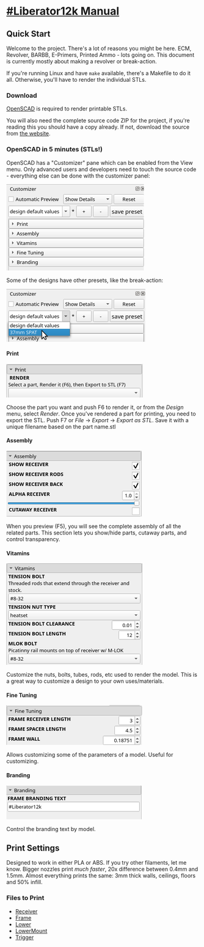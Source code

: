 # [\#Liberator12k Manual](index.html)
## Quick Start

Welcome to the project. There's a lot of reasons you might be here. ECM, Revolver, BARBB, E-Primers, Printed Ammo - lots going on. This document is currently mostly about making a revolver or break-action.

If you're running Linux and have `make` available, there's a Makefile to do it all. Otherwise, you'll have to render the individual STLs.

### Download
[OpenSCAD](http://www.openscad.org) is required to render printable STLs.

You will also need the complete source code ZIP for the project, if you're reading this you should have a copy already. If not, download the source from [the website](https://Liberator12k.com).

### OpenSCAD in 5 minutes (STLs!)
OpenSCAD has a "Customizer" pane which can be enabled from the View menu. Only
advanced users and developers need to touch the source code - everything else
can be done with the customizer panel:

![Customizer](.manual/customizer.png)

Some of the designs have other presets, like the break-action:

![Customizer Preset](.manual/customizer_preset.png)

#### Print
![Customizer Print Section](.manual/customizer_print.png)

Choose the part you want and push F6 to render it, or from the *Design* menu, select *Render*.
Once you've rendered a part for printing, you need to export the STL.
Push F7 or *File* -> *Export* -> *Export as STL*.
Save it with a unique filename based on the part name.stl

#### Assembly
![Customizer Assembly Section](.manual/customizer_assembly.png)

When you preview (F5), you will see the complete assembly of all the related parts.
This section lets you show/hide parts, cutaway parts, and control transparency.

#### Vitamins
![Customizer Vitamins Section](.manual/customizer_vitamins.png)

Customize the nuts, bolts, tubes, rods, etc used to render the model. This is a
great way to customize a design to your own uses/materials.

#### Fine Tuning
![Customizer Fine Tuning Section](.manual/customizer_fine_tuning.png)

Allows customizing some of the parameters of a model. Useful for customizing.

#### Branding
![Customizer Branding Section](.manual/customizer_branding.png)

Control the branding text by model.

## Print Settings
Designed to work in either PLA or ABS. If you try other filaments, let me know.
Bigger nozzles print *much faster*, 20x difference between 0.4mm and 1.5mm.
Almost everything prints the same: 3mm thick walls, ceilings, floors and 50% infill.

### Files to Print
* [Receiver](Receiver/Receiver.html)
* [Frame](Receiver/Frame.html)
* [Lower](Receiver/Lower/Lower.html)
* [LowerMount](Receiver/Lower/LowerMount.html)
* [Trigger](Receiver/Lower/Trigger.html)